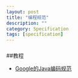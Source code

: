 ```yaml
---
layout: post
title: "编程规范"
description: ""
category: Specification
tags: [specification]
---
```

### 
##教程

- [Google的Java编码规范](http://www.infoq.com/cn/news/2014/02/google-java-coding-standards)
